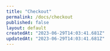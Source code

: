 ```yaml
---
title: "Checkout"
permalink: /docs/checkout
published: false
layout: default
createdAt: "2023-06-29T14:03:41.681Z"
updatedAt: "2023-06-29T14:03:41.681Z"
---
```

